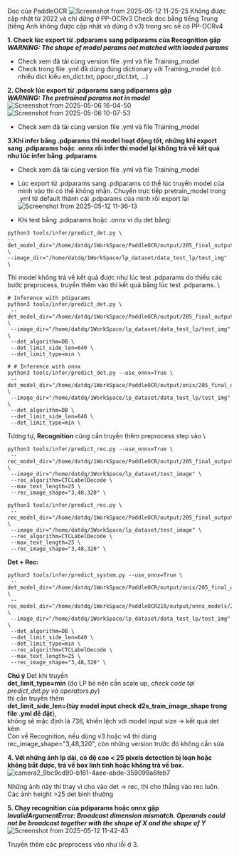 Doc của PaddleOCR
![Screenshot from 2025-05-12 11-25-25](https://github.com/user-attachments/assets/cf0483f4-f83e-4d02-8bf2-d38c785e8777)
Không được cập nhật từ 2022 và chỉ dừng ở PP-OCRv3
Check doc bằng tiếng Trung (tiếng Anh không được cập nhật và dừng ở v3) trong src sẽ có PP-OCRv4

**1. Check lúc export từ .pdparams sang pdiparams của Recognition gặp   
*WARNING: The shape of model params not matched with loaded params***
+ Check xem đã tải cùng version file .yml và file Training_model
+ Check trong file .yml đã dùng đúng dictionary với Training_model (có nhiều dict kiểu en_dict.txt, ppocr_dict.txt, ...) 

**2. Check lúc export từ .pdparams sang pdiparams gặp \
*WARNING: The pretrained params not in model***
![Screenshot from 2025-05-06 16-04-50](https://github.com/user-attachments/assets/6043b634-2f3b-47f6-a1cf-659766fedee3)
![Screenshot from 2025-05-06 10-07-53](https://github.com/user-attachments/assets/62c799d2-831c-45ec-8794-b66edda0edac)
+ Check xem đã tải cùng version file .yml và file Training_model 

**3.Khi infer bằng .pdparams thì model hoạt động tốt, những khi export sang .pdiparams hoặc .onnx rồi infer thì model lại không trả về kết quả như lúc infer bằng .pdparams**  
+ Check xem đã tải cùng version file .yml và file Training_model 
+ Lúc export từ .pdparams sang .pdiparams có thể lúc truyền model của mình vào thì có thể không nhận. Chuyển trực tiếp pretrain_model trong .yml từ default thành cái .pdparams của mình rồi export lại
![Screenshot from 2025-05-12 11-36-13](https://github.com/user-attachments/assets/31c35c22-5a6f-4be2-a963-9d7c19a2e17c)

+ Khi test bằng .pdiparams hoặc .onnx ví dụ det bằng: 
```
python3 tools/infer/predict_det.py \
--det_model_dir="/home/datdq/1WorkSpace/PaddleOCR/output/205_final_output_best_acc_infer" \
--image_dir="/home/datdq/1WorkSpace/lp_dataset/data_test_lp/test_img" \
```
Thì model không trả về kết quả được như lúc test .pdparams do thiếu các bước preprocess, truyền thêm vào thì kết quả bằng lúc test .pdparams. \
```
# Inference with pdiparams
python3 tools/infer/predict_det.py \
 --det_model_dir="/home/datdq/1WorkSpace/PaddleOCR/output/205_final_output_best_acc_infer" \
 --image_dir="/home/datdq/1WorkSpace/lp_dataset/data_test_lp/test_img" \
 --det_algorithm=DB \
 --det_limit_side_len=640 \
 --det_limit_type=min \

# # Inference with onnx
python3 tools/infer/predict_det.py --use_onnx=True \
 --det_model_dir="/home/datdq/1WorkSpace/PaddleOCR/output/onix/205_final_output_best_acc.onnx" \
 --image_dir="/home/datdq/1WorkSpace/lp_dataset/data_test_lp/test_img" \
 --det_algorithm=DB \
 --det_limit_side_len=640 \
 --det_limit_type=min \
```
Tương tự, **Recognition** cũng cần truyền thêm preprocess step vào \
```
python3 tools/infer/predict_rec.py --use_onnx=True \
 --rec_model_dir="/home/datdq/1WorkSpace/PaddleOCR/output/205_final_output_best_acc_infer.onnx" \
 --image_dir="/home/datdq/1WorkSpace/lp_dataset/test_image" \
 --rec_algorithm=CTCLabelDecode \
 --max_text_length=25 \
 --rec_image_shape="3,48,320" \

python3 tools/infer/predict_rec.py \
 --rec_model_dir="/home/datdq/1WorkSpace/PaddleOCR/output/205_final_output_best_acc_infer" \
 --image_dir="/home/datdq/1WorkSpace/lp_dataset/test_image" \
 --rec_algorithm=CTCLabelDecode \
 --max_text_length=25 \
 --rec_image_shape="3,48,320" \
```
**Det + Rec:**
```
python3 tools/infer/predict_system.py --use_onnx=True \
 --det_model_dir="/home/datdq/1WorkSpace/PaddleOCR/output/onix/205_final_output_best_acc.onnx" \
 --rec_model_dir="/home/datdq/1WorkSpace/PaddleOCR210/output/onnx_models/205_rec_final.onnx" \
 --image_dir="/home/datdq/1WorkSpace/lp_dataset/data_test_lp/test_img" \
 --det_algorithm=DB \
 --det_limit_side_len=640 \
 --det_limit_type=min \
 --rec_algorithm=CTCLabelDecode \
 --max_text_length=25 \
 --rec_image_shape="3,48,320" \
```

**Chú ý** Det khi truyền \
**det_limit_type=min** (do LP bé nên cần scale up, *check code tại predict_det.py và operators.py*) \
thì cần truyền thêm \
**det_limit_side_len={tùy model input check d2s_train_image_shape trong file .yml để đặt**}, \
không sẽ mặc định là 736, khiến lệch với model input size -> kết quả det kém \
Còn về Recognition, nếu dùng v3 hoặc v4 thì dùng rec_image_shape="3,48,320", còn những version trước đó không cần sửa

**4. Với những ảnh lp dài, có độ cao < 25 pixels detection bị loạn hoặc không bắt được, trả về box linh tinh hoặc không trả về box.**
![camera2_9bc9cd90-b161-4aee-abde-359099a6feb7](https://github.com/user-attachments/assets/8b7aafea-9b7d-4b59-af29-90a6725b2970)

Những ảnh này thì thay vì cho vào det -> rec, thì cho thẳng vào rec luôn. \
Các ảnh height >25 det bình thường

**5. Chạy recognition của pdiparams hoặc onnx gặp \
 *InvalidArgumentError: Broadcast dimension mismatch. Operands could not be broadcast together with the shape of X and the shape of Y***
![Screenshot from 2025-05-12 11-42-43](https://github.com/user-attachments/assets/cc45774b-8656-4d1f-ae00-7657d4386d8c)

Truyền thêm các preprocess vào như lỗi ở 3.
